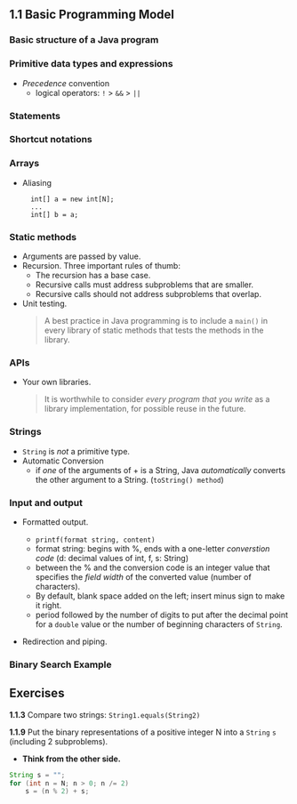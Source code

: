 1.1 Basic Programming Model
---
### Basic structure of a Java program
### Primitive data types and expressions
* *Precedence* convention
	* logical operators: `!` > `&&` > `||`


### Statements
### Shortcut notations
### Arrays
* Aliasing
		
		int[] a = new int[N];
		...
		int[] b = a;


### Static methods
* Arguments are passed by value.
* Recursion. Three important rules of thumb:
	* The recursion has a base case.
	* Recursive calls must address subproblems that are smaller.
	* Recursive calls should not address subproblems that overlap.
* Unit testing.
	> A best practice in Java programming is to include a `main()` in every library of static methods that tests the methods in the library.

### APIs
* Your own libraries.
	> It is worthwhile to consider *every program that you write* as a library implementation, for possible reuse in the future.


### Strings
* `String` is *not* a primitive type.
* Automatic Conversion
	* if *one* of the arguments of + is a String, Java *automatically* converts the other argument to a String. (`toString() method`)

### Input and output
* Formatted output.
	* `printf(format string, content)`
	* format string: begins with %, ends with a one-letter *converstion code* (d: decimal values of int, f, s: String)
	* between the % and the conversion code is an integer value that specifies the *field width* of the converted value (number of characters).
	* By default, blank space added on the left; insert minus sign to make it right.
	* period followed by the number of digits to put after the decimal point for a `double` value or the number of beginning characters of `String`.
	
* Redirection and piping.

### Binary Search Example

Exercises
---
**1.1.3** Compare two strings: `String1.equals(String2)`

**1.1.9** Put the binary representations of a positive integer N into a `String` `s` (including 2 subproblems).

* **Think from the other side.**
```java
String s = "";
for (int n = N; n > 0; n /= 2)
	s = (n % 2) + s;
```



